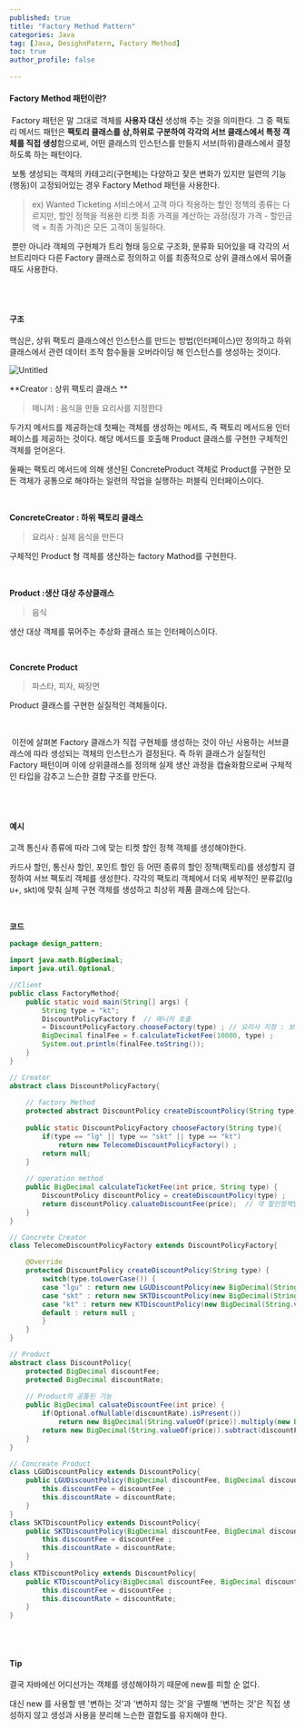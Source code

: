 ```yaml
---
published: true
title: "Factory Method Pattern" 
categories: Java
tag: [Java, DesighnPatern, Factory Method] 
toc: true
author_profile: false 
  
---
```




#### Factory Method 패턴이란?

​	Factory 패턴은 말 그대로 객체를 **사용자 대신** 생성해 주는 것을 의미한다. 그 중 팩토리 메서드 패턴은 **팩토리 클래스를 상,하위로 구분하여 각각의 서브 클래스에서 특정 객체를 직접 생성**함으로써, 어떤 클래스의 인스턴스를 만들지 서브(하위)클래스에서 결정하도록 하는 패턴이다. 

​	보통 생성되는 객체의 카테고리(구현체)는 다양하고 잦은 변화가 있지만 일련의 기능(행동)이 고정되어있는 경우 Factory Method 패턴을 사용한다. 

>  ex) Wanted Ticketing 서비스에서 고객 마다 적용하는 할인 정책의 종류는 다르지만, 할인 정책을 적용한 티켓 최종 가격을 계산하는 과정(정가 가격 - 할인금액 = 최종 가격)은 모든 고객이 동일하다.

​	뿐만 아니라 객체의 구현체가 트리 형태 등으로 구조화, 분류화 되어있을 때 각각의 서브트리마다 다른 Factory 클래스로 정의하고 이를 최종적으로 상위 클래스에서 묶어줄 때도 사용한다. 

<br>

<br>



#### 구조

핵심은, 상위 팩토리 클래스에선 인스턴스를 만드는 방법(인터페이스)만 정의하고 하위 클래스에서 관련 데이터 조작 함수들을 오버라이딩 해 인스턴스를 생성하는 것이다. 



![Untitled](https://github.com/Vida0822/OOP/assets/132312673/27c0fe7e-8b5f-44ef-bb4c-eb0842173341)

 

**Creator : 상위 팩토리 클래스 **

> 매니저 : 음식을 만들 요리사를 지정한다

두가지 메서드를 제공하는데 첫째는 객체를 생성하는 메서드, 즉 팩토리 메서드용 인터페이스를 제공하는 것이다. 해당 메서드를 호출해 Product 클래스를 구현한 구체적인 객체를 얻어온다. 

둘째는 팩토리 메서드에 의해 생산된 ConcreteProduct 객체로 Product를 구현한 모든 객체가 공통으로 해야하는 일련의 작업을 실행하는 퍼블릭 인터페이스이다. 

<br>

**ConcreteCreator : 하위 팩토리 클래스**

> 요리사 : 실제 음식을 만든다 

구체적인 Product 형 객체를 생산하는 factory Mathod를 구현한다. 

<br>

**Product :생산 대상 추상클래스**

> 음식 

생산 대상 객체를 묶어주는 추상화 클래스 또는 인터페이스이다.

<br>

**Concrete Product**

> 파스타, 피자, 짜장면

Product 클래스를 구현한 실질적인 객체들이다. 

<br>



​	이전에 살펴본 Factory 클래스가 직접 구현체를 생성하는 것이 아닌 사용하는 서브클래스에 따라 생성되는 객체의 인스턴스가 결정된다. 즉 하위 클래스가 실질적인 Factory 패턴이며 이에 상위클래스를 정의해 실제 생산 과정을 캡슐화함으로써 구체적인 타입을 감추고 느슨한 결합 구조를 만든다.  

<br>

<br>



#### 예시

고객 통신사 종류에 따라 그에 맞는 티켓 할인 정책 객체를 생성해야한다. 

카드사 할인, 통신사 할인, 포인트 할인 등 어떤 종류의 할인 정책(팩토리)를 생성할지 결정하여 서브 팩토리 객체를 생성한다. 각각의 팩토리 객체에서 더욱 세부적인 분류값(lg u+, skt)에 맞춰 실제 구현 객체를 생성하고 최상위 제품 클래스에 담는다. 

<br>



**코드**

```java
package design_pattern;

import java.math.BigDecimal;
import java.util.Optional;

//Client 
public class FactoryMethod{
	public static void main(String[] args) {
		String type = "kt"; 
		DiscountPolicyFactory f  // 매니저 호출 
		= DiscountPolicyFactory.chooseFactory(type) ; // 요리사 지정 : 보통 얘를 매니저 클래스에서 type에 따라 지정(생성)해줘야함 --> 그 지정된 요리사 클래스가 구체적인 객체 생성
		BigDecimal finalFee = f.calculateTicketFee(10000, type) ; 
		System.out.println(finalFee.toString());
	}
}

// Creator 
abstract class DiscountPolicyFactory{
	
	// factory Method
	protected abstract DiscountPolicy createDiscountPolicy(String type) ;
	
	public static DiscountPolicyFactory chooseFactory(String type){
		if(type == "lg" || type == "skt" || type == "kt")
			return new TelecomeDiscountPolicyFactory() ;
		return null; 
	}
	
	// operation method
	public BigDecimal calculateTicketFee(int price, String type) {
		DiscountPolicy discountPolicy = createDiscountPolicy(type) ; 
		return discountPolicy.caluateDiscountFee(price);  // 각 할인정책별 계산법 사용 
	}
}

// Concrete Creator 
class TelecomeDiscountPolicyFactory extends DiscountPolicyFactory{

	@Override
	protected DiscountPolicy createDiscountPolicy(String type) {
		switch(type.toLowerCase()) {
		case "lgu" : return new LGUDiscountPolicy(new BigDecimal(String.valueOf(1000)), new BigDecimal(String.valueOf(0.1))) ; 
		case "skt" : return new SKTDiscountPolicy(new BigDecimal(String.valueOf(2000)), new BigDecimal(String.valueOf(0.1))) ;
		case "kt" : return new KTDiscountPolicy(new BigDecimal(String.valueOf(3000)), null) ; 
		default : return null ; 
		}
	}
}

// Product 
abstract class DiscountPolicy{
	protected BigDecimal discountFee; 
	protected BigDecimal discountRate; 
	
	// Product의 공통된 기능 
	public BigDecimal caluateDiscountFee(int price) {
		if(Optional.ofNullable(discountRate).isPresent())
			return new BigDecimal(String.valueOf(price)).multiply(new BigDecimal(String.valueOf(discountRate))) ; 
		return new BigDecimal(String.valueOf(price)).subtract(discountFee) ; 
	}
}

// Concreate Product 
class LGUDiscountPolicy extends DiscountPolicy{
	public LGUDiscountPolicy(BigDecimal discountFee, BigDecimal discountRate) {
		this.discountFee = discountFee ; 
		this.discountRate = discountRate; 		
	}
}
class SKTDiscountPolicy extends DiscountPolicy{
	public SKTDiscountPolicy(BigDecimal discountFee, BigDecimal discountRate) {
		this.discountFee = discountFee ; 
		this.discountRate = discountRate; 
	}
}
class KTDiscountPolicy extends DiscountPolicy{
	public KTDiscountPolicy(BigDecimal discountFee, BigDecimal discountRate) {
		this.discountFee = discountFee ; 
		this.discountRate = discountRate; 
	}
}
```

<br>

<br>



#### Tip 

결국 자바에선 어디선가는 객체를 생성해야하기 때문에 new를 피할 순 없다. 

대신 new 를 사용할 땐 '변하는 것'과 '변하지 않는 것'을 구별해 '변하는 것'은 직접 생성하지 않고 생성과 사용을 분리해 느슨한 결합도를 유지해야 한다. 

<br>

<br>




